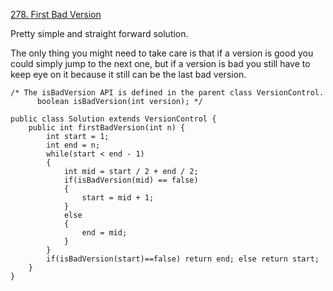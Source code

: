 [278. First Bad Version](https://leetcode.com/problems/first-bad-version/description/)

Pretty simple and straight forward solution.

The only thing you might need to take care is that if a version is good you could simply jump to the next one, but if a version is bad you still have to keep eye on it because it still can be the last bad version.



```
/* The isBadVersion API is defined in the parent class VersionControl.
      boolean isBadVersion(int version); */

public class Solution extends VersionControl {
    public int firstBadVersion(int n) {
        int start = 1;
        int end = n;
        while(start < end - 1)
        {
            int mid = start / 2 + end / 2;
            if(isBadVersion(mid) == false)
            {
                start = mid + 1;
            }
            else
            {
                end = mid;
            }
        }
        if(isBadVersion(start)==false) return end; else return start;
    }
}
```
